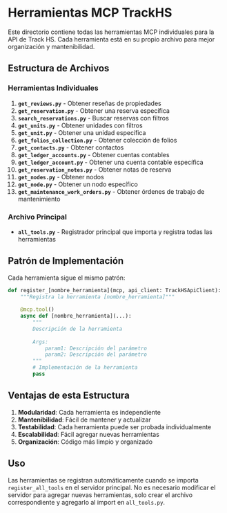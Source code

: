 # Herramientas MCP TrackHS

Este directorio contiene todas las herramientas MCP individuales para la API de Track HS. Cada herramienta está en su propio archivo para mejor organización y mantenibilidad.

## Estructura de Archivos

### Herramientas Individuales

1. **`get_reviews.py`** - Obtener reseñas de propiedades
2. **`get_reservation.py`** - Obtener una reserva específica
3. **`search_reservations.py`** - Buscar reservas con filtros
4. **`get_units.py`** - Obtener unidades con filtros
5. **`get_unit.py`** - Obtener una unidad específica
6. **`get_folios_collection.py`** - Obtener colección de folios
7. **`get_contacts.py`** - Obtener contactos
8. **`get_ledger_accounts.py`** - Obtener cuentas contables
9. **`get_ledger_account.py`** - Obtener una cuenta contable específica
10. **`get_reservation_notes.py`** - Obtener notas de reserva
11. **`get_nodes.py`** - Obtener nodos
12. **`get_node.py`** - Obtener un nodo específico
13. **`get_maintenance_work_orders.py`** - Obtener órdenes de trabajo de mantenimiento

### Archivo Principal

- **`all_tools.py`** - Registrador principal que importa y registra todas las herramientas

## Patrón de Implementación

Cada herramienta sigue el mismo patrón:

```python
def register_[nombre_herramienta](mcp, api_client: TrackHSApiClient):
    """Registra la herramienta [nombre_herramienta]"""
    
    @mcp.tool()
    async def [nombre_herramienta](...):
        """
        Descripción de la herramienta
        
        Args:
            param1: Descripción del parámetro
            param2: Descripción del parámetro
        """
        # Implementación de la herramienta
        pass
```

## Ventajas de esta Estructura

1. **Modularidad**: Cada herramienta es independiente
2. **Mantenibilidad**: Fácil de mantener y actualizar
3. **Testabilidad**: Cada herramienta puede ser probada individualmente
4. **Escalabilidad**: Fácil agregar nuevas herramientas
5. **Organización**: Código más limpio y organizado

## Uso

Las herramientas se registran automáticamente cuando se importa `register_all_tools` en el servidor principal. No es necesario modificar el servidor para agregar nuevas herramientas, solo crear el archivo correspondiente y agregarlo al import en `all_tools.py`.
